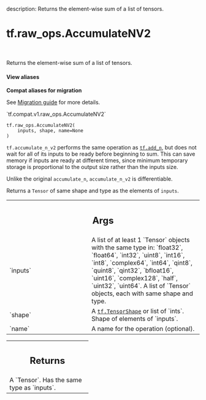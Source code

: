 description: Returns the element-wise sum of a list of tensors.

<div itemscope itemtype="http://developers.google.com/ReferenceObject">
<meta itemprop="name" content="tf.raw_ops.AccumulateNV2" />
<meta itemprop="path" content="Stable" />
</div>

# tf.raw_ops.AccumulateNV2

<!-- Insert buttons and diff -->

<table class="tfo-notebook-buttons tfo-api nocontent" align="left">

</table>



Returns the element-wise sum of a list of tensors.

<section class="expandable">
  <h4 class="showalways">View aliases</h4>
  <p>
<b>Compat aliases for migration</b>
<p>See
<a href="https://www.tensorflow.org/guide/migrate">Migration guide</a> for
more details.</p>
<p>`tf.compat.v1.raw_ops.AccumulateNV2`</p>
</p>
</section>

<pre class="devsite-click-to-copy prettyprint lang-py tfo-signature-link">
<code>tf.raw_ops.AccumulateNV2(
    inputs, shape, name=None
)
</code></pre>



<!-- Placeholder for "Used in" -->

`tf.accumulate_n_v2` performs the same operation as <a href="../../tf/math/add_n.md"><code>tf.add_n</code></a>, but does not
wait for all of its inputs to be ready before beginning to sum. This can
save memory if inputs are ready at different times, since minimum temporary
storage is proportional to the output size rather than the inputs size.

Unlike the original `accumulate_n`, `accumulate_n_v2` is differentiable.

Returns a `Tensor` of same shape and type as the elements of `inputs`.

<!-- Tabular view -->
 <table class="responsive fixed orange">
<colgroup><col width="214px"><col></colgroup>
<tr><th colspan="2"><h2 class="add-link">Args</h2></th></tr>

<tr>
<td>
`inputs`
</td>
<td>
A list of at least 1 `Tensor` objects with the same type in: `float32`, `float64`, `int32`, `uint8`, `int16`, `int8`, `complex64`, `int64`, `qint8`, `quint8`, `qint32`, `bfloat16`, `uint16`, `complex128`, `half`, `uint32`, `uint64`.
A list of `Tensor` objects, each with same shape and type.
</td>
</tr><tr>
<td>
`shape`
</td>
<td>
A <a href="../../tf/TensorShape.md"><code>tf.TensorShape</code></a> or list of `ints`.
Shape of elements of `inputs`.
</td>
</tr><tr>
<td>
`name`
</td>
<td>
A name for the operation (optional).
</td>
</tr>
</table>



<!-- Tabular view -->
 <table class="responsive fixed orange">
<colgroup><col width="214px"><col></colgroup>
<tr><th colspan="2"><h2 class="add-link">Returns</h2></th></tr>
<tr class="alt">
<td colspan="2">
A `Tensor`. Has the same type as `inputs`.
</td>
</tr>

</table>

